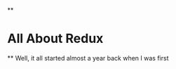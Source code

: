 **

# All About Redux

**
Well, it all started almost a year back when I was first 
<!--stackedit_data:
eyJoaXN0b3J5IjpbLTExNjI3ODY1MV19
-->